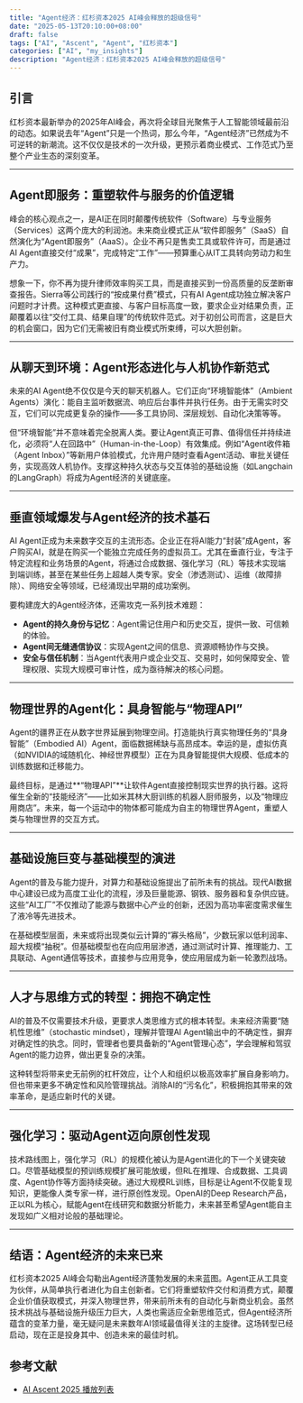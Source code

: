 ```yaml
---
title: "Agent经济：红杉资本2025 AI峰会释放的超级信号"
date: "2025-05-13T20:10:00+08:00"
draft: false
tags: ["AI", "Ascent", "Agent", "红杉资本"]
categories: ["AI", "my_insights"]
description: "Agent经济：红杉资本2025 AI峰会释放的超级信号"
---
```


## 引言

红杉资本最新举办的2025年AI峰会，再次将全球目光聚焦于人工智能领域最前沿的动态。如果说去年“Agent”只是一个热词，那么今年，“Agent经济”已然成为不可逆转的新潮流。这不仅仅是技术的一次升级，更预示着商业模式、工作范式乃至整个产业生态的深刻变革。

---

## Agent即服务：重塑软件与服务的价值逻辑

峰会的核心观点之一，是AI正在同时颠覆传统软件（Software）与专业服务（Services）这两个庞大的利润池。未来商业模式正从“软件即服务”（SaaS）自然演化为“Agent即服务”（AaaS）。企业不再只是售卖工具或软件许可，而是通过AI Agent直接交付“成果”，完成特定“工作”——预算重心从IT工具转向劳动力和生产力。

想象一下，你不再为提升律师效率购买工具，而是直接买到一份高质量的反垄断审查报告。Sierra等公司践行的“按成果付费”模式，只有AI Agent成功独立解决客户问题时才计费。这种模式更直接、与客户目标高度一致，要求企业对结果负责，正颠覆着以往“交付工具、结果自理”的传统软件范式。对于初创公司而言，这是巨大的机会窗口，因为它们无需被旧有商业模式所束缚，可以大胆创新。

---

## 从聊天到环境：Agent形态进化与人机协作新范式

未来的AI Agent绝不仅仅是今天的聊天机器人。它们正向“环境智能体”（Ambient Agents）演化：能自主监听数据流、响应后台事件并执行任务。由于无需实时交互，它们可以完成更复杂的操作——多工具协同、深层规划、自动化决策等等。

但“环境智能”并不意味着完全脱离人类。要让Agent真正可靠、值得信任并持续进化，必须将“人在回路中”（Human-in-the-Loop）有效集成。例如“Agent收件箱（Agent Inbox）”等新用户体验模式，允许用户随时查看Agent活动、审批关键任务，实现高效人机协作。支撑这种持久状态与交互体验的基础设施（如Langchain的LangGraph）将成为Agent经济的关键底座。

---

## 垂直领域爆发与Agent经济的技术基石

AI Agent正成为未来数字交互的主流形态。企业正在将AI能力“封装”成Agent，客户购买AI，就是在购买一个能独立完成任务的虚拟员工。尤其在垂直行业，专注于特定流程和业务场景的Agent，将通过合成数据、强化学习（RL）等技术实现端到端训练，甚至在某些任务上超越人类专家。安全（渗透测试）、运维（故障排除）、网络安全等领域，已经涌现出早期的成功案例。

要构建庞大的Agent经济体，还需攻克一系列技术难题：

- **Agent的持久身份与记忆**：Agent需记住用户和历史交互，提供一致、可信赖的体验。
- **Agent间无缝通信协议**：实现Agent之间的信息、资源顺畅协作与交换。
- **安全与信任机制**：当Agent代表用户或企业交互、交易时，如何保障安全、管理权限、实现大规模可审计性，成为亟待解决的核心问题。

---

## 物理世界的Agent化：具身智能与“物理API”

Agent的疆界正在从数字世界延展到物理空间。打造能执行真实物理任务的“具身智能”（Embodied AI）Agent，面临数据稀缺与高昂成本。幸运的是，虚拟仿真（如NVIDIA的域随机化、神经世界模型）正在为具身智能提供大规模、低成本的训练数据和迁移能力。

最终目标，是通过**“物理API”**让软件Agent直接控制现实世界的执行器。这将催生全新的“技能经济”——比如米其林大厨训练的机器人厨师服务，以及“物理应用商店”。未来，每一个运动中的物体都可能成为自主的物理世界Agent，重塑人类与物理世界的交互方式。

---

## 基础设施巨变与基础模型的演进

Agent的普及与能力提升，对算力和基础设施提出了前所未有的挑战。现代AI数据中心建设已成为高度工业化的流程，涉及巨量能源、钢铁、服务器和复杂供应链。这些“AI工厂”不仅推动了能源与数据中心产业的创新，还因为高功率密度需求催生了液冷等先进技术。

在基础模型层面，未来或将出现类似云计算的“寡头格局”，少数玩家以低利润率、超大规模“抽税”。但基础模型也在向应用层渗透，通过测试时计算、推理能力、工具联动、Agent通信等技术，直接参与应用竞争，使应用层成为新一轮激烈战场。

---

## 人才与思维方式的转型：拥抱不确定性

AI的普及不仅需要技术升级，更要求人类思维方式的根本转型。未来经济需要“随机性思维”（stochastic mindset），理解并管理AI Agent输出中的不确定性，摒弃对确定性的执念。同时，管理者也要具备新的“Agent管理心态”，学会理解和驾驭Agent的能力边界，做出更复杂的决策。

这种转型将带来史无前例的杠杆效应，让个人和组织以极高效率扩展自身影响力。但也带来更多不确定性和风险管理挑战。消除AI的“污名化”，积极拥抱其带来的效率革命，是适应新时代的关键。

---

## 强化学习：驱动Agent迈向原创性发现

技术路线图上，强化学习（RL）的规模化被认为是Agent进化的下一个关键突破口。尽管基础模型的预训练规模扩展可能放缓，但RL在推理、合成数据、工具调度、Agent协作等方面持续突破。通过大规模RL训练，目标是让Agent不仅能复现知识，更能像人类专家一样，进行原创性发现。OpenAI的Deep Research产品，正以RL为核心，赋能Agent在线研究和数据分析能力，未来甚至希望Agent能自主发现如广义相对论般的基础理论。

---

## 结语：Agent经济的未来已来

红杉资本2025 AI峰会勾勒出Agent经济蓬勃发展的未来蓝图。Agent正从工具变为伙伴，从简单执行者进化为自主创新者。它们将重塑软件交付和消费方式，颠覆企业价值获取模式，并深入物理世界，带来前所未有的自动化与新商业机会。虽然技术挑战与基础设施升级压力巨大，人类也需适应全新思维范式，但Agent经济所蕴含的变革力量，毫无疑问是未来数年AI领域最值得关注的主旋律。这场转型已经启动，现在正是投身其中、创造未来的最佳时机。

## 参考文献

- [AI Ascent 2025 播放列表](https://www.youtube.com/playlist?list=PLOhHNjZItNnMEqGLRWkKjaMcdSJptkR08)
